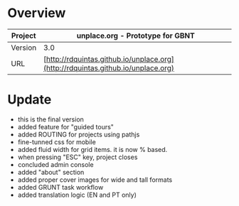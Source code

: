 # Overview #

 Project | unplace.org - Prototype for GBNT  
--- | ---
Version | 3.0
URL | [http://rdquintas.github.io/unplace.org](http://rdquintas.github.io/unplace.org)

# Update #
* this is the final version
* added feature for "guided tours"
* added ROUTING for projects using pathjs
* fine-tunned css for mobile
* added fluid width for grid items. it is now % based.
* when pressing "ESC" key, project closes
* concluded admin console
* added "about" section
* added proper cover images for wide and tall formats
* added GRUNT task workflow
* added translation logic (EN and PT only)

